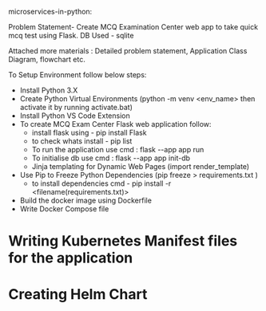 microservices-in-python:

Problem Statement- Create MCQ Examination Center web app to take quick mcq test using Flask. 
DB Used - sqlite 

Attached more materials : Detailed problem statement,  Application Class Diagram, flowchart etc.

To Setup Environment follow below steps:

- Install Python 3.X
- Create Python Virtual Environments (python -m venv <env_name>  then activate it by running activate.bat)
- Install Python VS Code Extension
- To create MCQ Exam Center Flask web application follow:
    - install flask using - pip install Flask
    - to check whats install - pip list
    - To run the application use cmd : flask --app app run
    - To initialise db use cmd : flask --app app init-db
    - Jinja templating for Dynamic Web Pages (import render_template)
- Use Pip to Freeze Python Dependencies (pip freeze  > requirements.txt )
    - to install dependencies cmd - pip install -r <filename(requirements.txt)>
- Build the docker image using Dockerfile
- Write Docker Compose file
# Writing Kubernetes Manifest files for the application
# Creating Helm Chart
